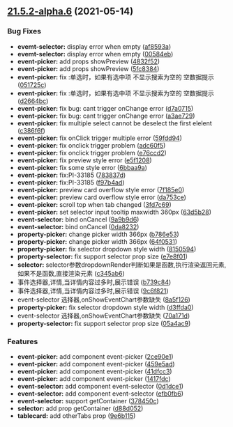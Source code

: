 ## [21.5.2-alpha.6](https://github.com/growingio/gio-design-pro/compare/v21.5.1...v21.5.2-alpha.6) (2021-05-14)


### Bug Fixes

* **evemt-selector:** display error when empty ([af8593a](https://github.com/growingio/gio-design-pro/commit/af8593a6c2fb96d8d47879ba8af68012e5df60bb))
* **evemt-selector:** display error when empty ([00584eb](https://github.com/growingio/gio-design-pro/commit/00584eb6e50c935393c2fae8bb8b26199eadb168))
* **event-picker:** add props showPreview ([4832f52](https://github.com/growingio/gio-design-pro/commit/4832f52894cb071910bf06de7e34106fe42141b4))
* **event-picker:** add props showPreview ([5fc8384](https://github.com/growingio/gio-design-pro/commit/5fc8384d5e1c1af985d7dfc01e134044e50dd931))
* **event-picker:** fix :单选时，如果有选中项 不显示搜索为空的 空数据提示 ([051725c](https://github.com/growingio/gio-design-pro/commit/051725cc36b7950cf4ff513f879858b9a94093c1))
* **event-picker:** fix :单选时，如果有选中项 不显示搜索为空的 空数据提示 ([d2664bc](https://github.com/growingio/gio-design-pro/commit/d2664bc1da54e1739eed9fac090c9192da477010))
* **event-picker:** fix bug: cant trigger onChange error ([d7a0715](https://github.com/growingio/gio-design-pro/commit/d7a07150f6e117c5d8ab2ef7cdd1274efb27dc84))
* **event-picker:** fix bug: cant trigger onChange error ([a3ae729](https://github.com/growingio/gio-design-pro/commit/a3ae7293c7a065b18f31d863fbe17b8b704bab8e))
* **event-picker:** fix multiple select cannot be deselect the first elelent ([c386f6f](https://github.com/growingio/gio-design-pro/commit/c386f6fd9532f0ae650f73fabda6ba3644b4d4ae))
* **event-picker:** fix onClick trigger multiple error ([59fdd94](https://github.com/growingio/gio-design-pro/commit/59fdd94bb5c3a2a3e06a44521cf7282e6b14de9f))
* **event-picker:** fix onclick trigger problem ([adc60f5](https://github.com/growingio/gio-design-pro/commit/adc60f53abc7e7203ab5f0f709265d17d9dc201b))
* **event-picker:** fix onclick trigger problem ([e76ccd2](https://github.com/growingio/gio-design-pro/commit/e76ccd2b23aa65d36a10dba69789a7436736165a))
* **event-picker:** fix preview style error ([e5f1208](https://github.com/growingio/gio-design-pro/commit/e5f12083cc07cd19fdcc4bae344a2bf994b7da5c))
* **event-picker:** fix some style error ([6bbaa9a](https://github.com/growingio/gio-design-pro/commit/6bbaa9a14b423d26155364d027ea5140db066b28))
* **event-picker:** fix:PI-33185 ([783837d](https://github.com/growingio/gio-design-pro/commit/783837dbcb149777edbed1bab19b51d816c1fbe4))
* **event-picker:** fix:PI-33185 ([f97b4ad](https://github.com/growingio/gio-design-pro/commit/f97b4ad09f03266baba4e531d1921e18863c7f0a))
* **event-picker:** preview card overflow style error ([7f185e0](https://github.com/growingio/gio-design-pro/commit/7f185e0eb8513c121df571da83f6d83fad2204bd))
* **event-picker:** preview card overflow style error ([da753ce](https://github.com/growingio/gio-design-pro/commit/da753ce14b9195020b4111cf1476510cdb4361dd))
* **event-picker:** scroll top when tab changed ([3fd7c69](https://github.com/growingio/gio-design-pro/commit/3fd7c699d3630d53771a1f721f62e10c4589f2d1))
* **event-picker:** set selector input tooltip maxwidth 360px ([63d5b28](https://github.com/growingio/gio-design-pro/commit/63d5b2849e733d7625e0804bbca80cf510f24eb4))
* **event-selector:** bind onCancel ([9a9b9d6](https://github.com/growingio/gio-design-pro/commit/9a9b9d6bc949f3a3990d4095cb306c868dd29f26))
* **event-selector:** bind onCancel ([0da8232](https://github.com/growingio/gio-design-pro/commit/0da8232cfcb4629d5fa0f16e6799ae39e2fe2d9a))
* **property-picker:** change picker width 366px ([b786e53](https://github.com/growingio/gio-design-pro/commit/b786e53a0d1c7cde2408d7aff06988e260acc245))
* **property-picker:** change picker width 366px ([64f0531](https://github.com/growingio/gio-design-pro/commit/64f0531a369228d5c64d5d1d0c9fe10a82031914))
* **property-picker:** fix selector dropdown style width ([8150594](https://github.com/growingio/gio-design-pro/commit/8150594c3be52b6684663f9876ca66db150e5541))
* **property-selector:** fix support selector prop size ([e7e8f01](https://github.com/growingio/gio-design-pro/commit/e7e8f01cce378452f22d03f87dfc621ee349e46f))
* **selector:** selector参数dropdownRender判断如果是函数,执行渲染返回元素,如果不是函数,直接渲染元素 ([c345ab6](https://github.com/growingio/gio-design-pro/commit/c345ab66f5197d630fe71a5df7e5005091134cf8))
* 事件选择器,详情,当详情内容过多时,展示错误 ([b739c84](https://github.com/growingio/gio-design-pro/commit/b739c84510068b36a162bde888b9d0b995272c3a))
* 事件选择器,详情,当详情内容过多时,展示错误 ([9c6f821](https://github.com/growingio/gio-design-pro/commit/9c6f8214c104045e6f994bfc2bd2280fd4132a48))
* event-selector 选择器,onShowEventChart参数缺失 ([8a5f126](https://github.com/growingio/gio-design-pro/commit/8a5f1269f7b0e7820dca7106ed7e54db8385225a))
* **property-picker:** fix selector dropdown style width ([d3ffda0](https://github.com/growingio/gio-design-pro/commit/d3ffda0f563f7edcf304496cbb5c7ea28c8f9875))
* event-selector 选择器,onShowEventChart参数缺失 ([70a171d](https://github.com/growingio/gio-design-pro/commit/70a171d86be66af2c2d1402459aa059df8538d8c))
* **property-selector:** fix support selector prop size ([05a4ac9](https://github.com/growingio/gio-design-pro/commit/05a4ac93f4abe69f39e353bc66d0ac77dc249631))


### Features

* **event-picker:** add component event-picker ([2ce90e1](https://github.com/growingio/gio-design-pro/commit/2ce90e1d257dd7bae2581aa77525e2d31f4c8aab))
* **event-picker:** add component event-picker ([459e5ad](https://github.com/growingio/gio-design-pro/commit/459e5ad43f4d42d0be37bc93c62fbcfcd00afc71))
* **event-picker:** add component event-picker ([41dfcc3](https://github.com/growingio/gio-design-pro/commit/41dfcc318396404acc4c51cefe3fca719bcfb99a))
* **event-picker:** add component event-picker ([1417fdc](https://github.com/growingio/gio-design-pro/commit/1417fdc7113ae067d980c15dc5dd4fe6a47d400a))
* **event-selector:** add component event-selector ([0d1dce1](https://github.com/growingio/gio-design-pro/commit/0d1dce12b337bd9a46959964dae926356404099a))
* **event-selector:** add component event-selector ([efb0fb6](https://github.com/growingio/gio-design-pro/commit/efb0fb67d31f4cf7fbc5590dab5c5d36ce7e199d))
* **event-selector:** support getContainer ([378450c](https://github.com/growingio/gio-design-pro/commit/378450cf1484b94670dd1918112c318e503a6cb1))
* **selector:** add prop getContainer ([d88d052](https://github.com/growingio/gio-design-pro/commit/d88d0525a5f6d10f939ffea124bb8f37a536191c))
* **tablecard:** add otherTabs prop ([9e6b115](https://github.com/growingio/gio-design-pro/commit/9e6b115defacd4a2db73b0657fb3112f737d9414))



